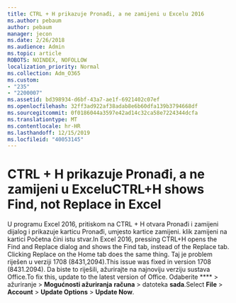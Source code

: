 ```yaml
---
title: CTRL + H prikazuje Pronađi, a ne zamijeni u Excelu 2016
ms.author: pebaum
author: pebaum
manager: jecon
ms.date: 2/26/2018
ms.audience: Admin
ms.topic: article
ROBOTS: NOINDEX, NOFOLLOW
localization_priority: Normal
ms.collection: Adm_O365
ms.custom:
- "235"
- "2200007"
ms.assetid: bd398934-d6bf-43a7-ae1f-6921402c07ef
ms.openlocfilehash: 32ff3ad922af38adab8e6b60dfa139b3794668df
ms.sourcegitcommit: 0f0186044a3597e42ad14c32ca58e7224344dcfa
ms.translationtype: MT
ms.contentlocale: hr-HR
ms.lasthandoff: 12/15/2019
ms.locfileid: "40053145"
---
```

# <a name="ctrlh-shows-find-not-replace-in-excel"></a><span data-ttu-id="c32f0-102">CTRL + H prikazuje Pronađi, a ne zamijeni u Excelu</span><span class="sxs-lookup"><span data-stu-id="c32f0-102">CTRL+H shows Find, not Replace in Excel</span></span>

<span data-ttu-id="c32f0-103">U programu Excel 2016, pritiskom na CTRL + H otvara Pronađi i zamijeni dijalog i prikazuje karticu Pronađi, umjesto kartice zamijeni. klik zamijeni na kartici Početna čini istu stvar.</span><span class="sxs-lookup"><span data-stu-id="c32f0-103">In Excel 2016, pressing CTRL+H opens the Find and Replace dialog and shows the Find tab, instead of the Replace tab. Clicking Replace on the Home tab does the same thing.</span></span> <span data-ttu-id="c32f0-104">Taj je problem riješen u verziji 1708 (8431,2094).</span><span class="sxs-lookup"><span data-stu-id="c32f0-104">This issue was fixed in version 1708 (8431.2094).</span></span> <span data-ttu-id="c32f0-105">Da biste to riješili, ažurirajte na najnoviju verziju sustava Office.</span><span class="sxs-lookup"><span data-stu-id="c32f0-105">To fix this, update to the latest version of Office.</span></span> <span data-ttu-id="c32f0-106">Odaberite \*\*\*\* \> ažuriranje \> **Mogućnosti ažuriranja** **računa** \> datoteka **sada**.</span><span class="sxs-lookup"><span data-stu-id="c32f0-106">Select **File** \> **Account** \> **Update Options** \> **Update Now**.</span></span>
  